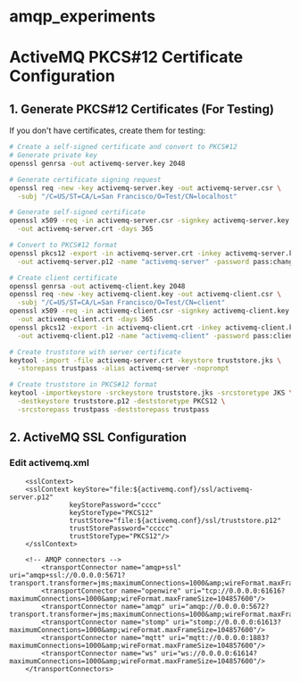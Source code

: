 # amqp_experiments

# ActiveMQ PKCS#12 Certificate Configuration

## 1. Generate PKCS#12 Certificates (For Testing)

If you don't have certificates, create them for testing:

```bash
# Create a self-signed certificate and convert to PKCS#12
# Generate private key
openssl genrsa -out activemq-server.key 2048

# Generate certificate signing request
openssl req -new -key activemq-server.key -out activemq-server.csr \
  -subj "/C=US/ST=CA/L=San Francisco/O=Test/CN=localhost"

# Generate self-signed certificate
openssl x509 -req -in activemq-server.csr -signkey activemq-server.key \
  -out activemq-server.crt -days 365

# Convert to PKCS#12 format
openssl pkcs12 -export -in activemq-server.crt -inkey activemq-server.key \
  -out activemq-server.p12 -name "activemq-server" -password pass:changeit

# Create client certificate
openssl genrsa -out activemq-client.key 2048
openssl req -new -key activemq-client.key -out activemq-client.csr \
  -subj "/C=US/ST=CA/L=San Francisco/O=Test/CN=client"
openssl x509 -req -in activemq-client.csr -signkey activemq-client.key \
  -out activemq-client.crt -days 365
openssl pkcs12 -export -in activemq-client.crt -inkey activemq-client.key \
  -out activemq-client.p12 -name "activemq-client" -password pass:clientpass

# Create truststore with server certificate
keytool -import -file activemq-server.crt -keystore truststore.jks \
  -storepass trustpass -alias activemq-server -noprompt

# Create truststore in PKCS#12 format
keytool -importkeystore -srckeystore truststore.jks -srcstoretype JKS \
  -destkeystore truststore.p12 -deststoretype PKCS12 \
  -srcstorepass trustpass -deststorepass trustpass
```

## 2. ActiveMQ SSL Configuration

### Edit activemq.xml



        <sslContext>
        <sslContext keyStore="file:${activemq.conf}/ssl/activemq-server.p12"
                   keyStorePassword="cccc"
                   keyStoreType="PKCS12"
                   trustStore="file:${activemq.conf}/ssl/truststore.p12"
                   trustStorePassword="ccccc"
                   trustStoreType="PKCS12"/>
        </sslContext>

        <!-- AMQP connectors -->
            <transportConnector name="amqp+ssl" uri="amqp+ssl://0.0.0.0:5671?transport.transformer=jms;maximumConnections=1000&amp;wireFormat.maxFrameSize=104857600&amp;transport.enabledProtocols=TLSv1.3,TLSv1.2&amp;transport.enabledCipherSuites=TLS_AES_256_GCM_SHA384,TLS_AES_128_GCM_SHA256,TLS_ECDHE_RSA_WITH_AES_256_GCM_SHA384,TLS_ECDHE_RSA_WITH_AES_128_GCM_SHA256&amp;transport.needClientAuth=false&amp;transport.wantClientAuth=false"/>
            <transportConnector name="openwire" uri="tcp://0.0.0.0:61616?maximumConnections=1000&amp;wireFormat.maxFrameSize=104857600"/>
            <transportConnector name="amqp" uri="amqp://0.0.0.0:5672?transport.transformer=jms;maximumConnections=1000&amp;wireFormat.maxFrameSize=104857600"/>
            <transportConnector name="stomp" uri="stomp://0.0.0.0:61613?maximumConnections=1000&amp;wireFormat.maxFrameSize=104857600"/>
            <transportConnector name="mqtt" uri="mqtt://0.0.0.0:1883?maximumConnections=1000&amp;wireFormat.maxFrameSize=104857600"/>
            <transportConnector name="ws" uri="ws://0.0.0.0:61614?maximumConnections=1000&amp;wireFormat.maxFrameSize=104857600"/>
        </transportConnectors>

